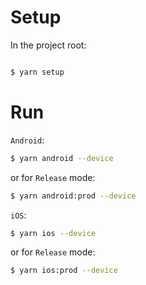 # Setup

In the project root:


```bash

$ yarn setup

```

# Run

`Android`:

```bash
$ yarn android --device

```
or for `Release` mode:

```bash
$ yarn android:prod --device 
```

`iOS`:

```bash
$ yarn ios --device

```
or for `Release` mode:

```bash
$ yarn ios:prod --device
